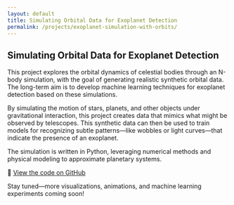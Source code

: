 ```yaml
---
layout: default
title: Simulating Orbital Data for Exoplanet Detection
permalink: /projects/exoplanet-simulation-with-orbits/
---
```


## Simulating Orbital Data for Exoplanet Detection

This project explores the orbital dynamics of celestial bodies through an N-body simulation, with the goal of generating realistic synthetic orbital data. The long-term aim is to develop machine learning techniques for exoplanet detection based on these simulations.

By simulating the motion of stars, planets, and other objects under gravitational interaction, this project creates data that mimics what might be observed by telescopes. This synthetic data can then be used to train models for recognizing subtle patterns—like wobbles or light curves—that indicate the presence of an exoplanet.

The simulation is written in Python, leveraging numerical methods and physical modeling to approximate planetary systems.

🔗 [View the code on GitHub](https://github.com/Vytis-K/nbody_simulation)

Stay tuned—more visualizations, animations, and machine learning experiments coming soon!